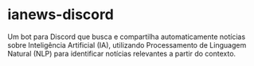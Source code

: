 # ianews-discord
Um bot para Discord que busca e compartilha automaticamente notícias sobre Inteligência Artificial (IA), utilizando Processamento de Linguagem Natural (NLP) para identificar notícias relevantes a partir do contexto.

